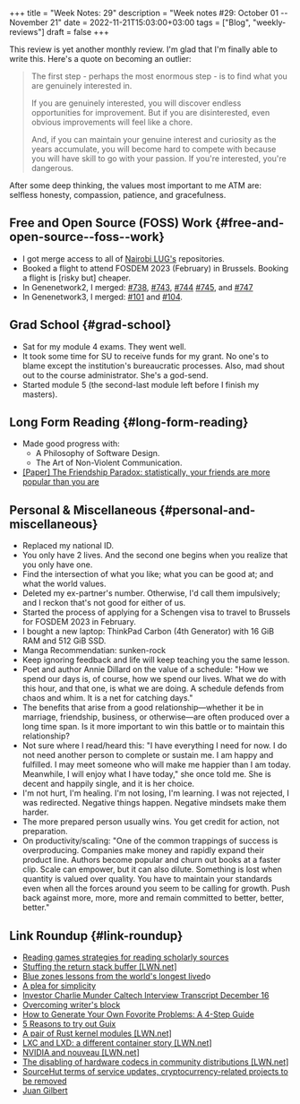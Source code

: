 +++
title = "Week Notes: 29"
description = "Week notes #29: October 01 -- November 21"
date = 2022-11-21T15:03:00+03:00
tags = ["Blog", "weekly-reviews"]
draft = false
+++

This review is yet another monthly review.  I'm glad that I'm finally
able to write this.  Here's a quote on becoming an outlier:

> The first step - perhaps the most enormous step - is to find what you
> are genuinely interested in.
>
> If you are genuinely interested, you will discover endless
> opportunities for improvement. But if you are disinterested, even
> obvious improvements will feel like a chore.
>
> And, if you can maintain your genuine interest and curiosity as the
> years accumulate, you will become hard to compete with because you
> will have skill to go with your passion. If you're interested, you're
> dangerous.

After some deep thinking, the values most important to me ATM are:
selfless honesty, compassion, patience, and gracefulness.


## Free and Open Source (FOSS) Work {#free-and-open-source--foss--work}

-   I got merge access to all of [Nairobi LUG's](https://github.com/nairobilug) repositories.
-   Booked a flight to attend FOSDEM 2023 (February) in Brussels.
    Booking a flight is [risky but] cheaper.
-   In Genenetwork2, I merged: [#738](https://github.com/genenetwork/genenetwork2/pull/738), [#743](https://github.com/genenetwork/genenetwork2/pull/743), [#744](https://github.com/genenetwork/genenetwork2/pull/744) [#745](https://github.com/genenetwork/genenetwork2/pull/745), and [#747](https://github.com/genenetwork/genenetwork2/pull/747)
-   In Genenetwork3, I merged: [#101](https://github.com/genenetwork/genenetwork3/pull/101) and [#104](https://github.com/genenetwork/genenetwork3/pull/104).


## Grad School {#grad-school}

-   Sat for my module 4 exams.  They went well.
-   It took some time for SU to receive funds for my grant.  No one's to
    blame except the institution's bureaucratic processes.  Also, mad
    shout out to the course administrator.  She's a god-send.
-   Started module 5 (the second-last module left before I finish my masters).


## Long Form Reading {#long-form-reading}

-   Made good progress with:
    -   A Philosophy of Software Design.
    -   The Art of Non-Violent Communication.
-   [[Paper] The Friendship Paradox: statistically, your friends are more popular than you are](https://fermatslibrary.com/s/why-your-friends-have-more-friends-than-you-do)


## Personal &amp; Miscellaneous {#personal-and-miscellaneous}

-   Replaced my national ID.
-   You only have 2 lives.  And the second one begins when you realize
    that you only have one.
-   Find the intersection of what you like; what you can be good at; and
    what the world values.
-   Deleted my ex-partner's number.  Otherwise, I'd call them
    impulsively; and I reckon that's not good for either of us.
-   Started the process of applying for a Schengen visa to travel to
    Brussels for FOSDEM 2023 in February.
-   I bought a new laptop: ThinkPad Carbon (4th Generator) with 16 GiB
    RAM and 512 GiB SSD.
-   Manga Recommendatian: sunken-rock
-   Keep ignoring feedback and life will keep teaching you the same
    lesson.
-   Poet and author Annie Dillard on the value of a schedule: "How we
    spend our days is, of course, how we spend our lives. What we do
    with this hour, and that one, is what we are doing. A schedule
    defends from chaos and whim. It is a net for catching days."
-   The benefits that arise from a good relationship—whether it be in
    marriage, friendship, business, or otherwise—are often produced over
    a long time span.  Is it more important to win this battle or to
    maintain this relationship?
-   Not sure where I read/heard this: "I have everything I need for
    now. I do not need another person to complete or sustain me. I am
    happy and fulfilled. I may meet someone who will make me happier
    than I am today. Meanwhile, I will enjoy what I have today," she
    once told me.  She is decent and happily single, and it is her
    choice.
-   I'm not hurt, I'm healing.  I'm not losing, I'm learning.  I was not
    rejected, I was redirected.  Negative things happen.  Negative
    mindsets make them harder.
-   The more prepared person usually wins.  You get credit for action,
    not preparation.
-   On productivity/scaling: "One of the common trappings of success is
    overproducing.  Companies make money and rapidly expand their
    product line.  Authors become popular and churn out books at a
    faster clip.  Scale can empower, but it can also dilute. Something
    is lost when quantity is valued over quality.  You have to maintain
    your standards even when all the forces around you seem to be
    calling for growth. Push back against more, more, more and remain
    committed to better, better, better."


## Link Roundup {#link-roundup}

-   [Reading games strategies for reading scholarly sources](https://writingspaces.org/past-volumes/reading-games-strategies-for-reading-scholarly-sources/)
-   [Stuffing the return stack buffer [LWN.net]​](https://lwn.net/Articles/901834/)
-   [Blue zones lessons from the world's longest lived](https://fermatslibrary.com/s/blue-zones-lessons-from-the-worlds-longest-lived)o
-   [A plea for simplicity](https://www.schneier.com/essays/archives/1999/11/a_plea_for_simplicit.html)
-   [Investor Charlie Munder Caltech Interview Transcript December 16](https://www.rev.com/blog/transcripts/investor-charlie-munger-caltech-interview-transcript-december-16)
-   [Overcoming writer's block](https://twitter.com/dickiebush/status/1577657196179066883?s=20&t=PuQL2nAZPiNX_XX4XLcsEg)
-   [How to Generate Your Own Fovorite Problems: A 4-Step Guide](https://fortelabs.com/blog/how-to-generate-your-own-favorite-problems-a-4-step-guide/)
-   [5 Reasons to try out Guix](https://systemcrafters.net/craft-your-system-with-guix/5-reasons-to-try-guix/)
-   [A pair of Rust kernel modules [LWN.net]​](https://lwn.net/Articles/907685/)
-   [LXC and LXD: a different container story [LWN.net]​](https://lwn.net/Articles/907613/)
-   [NVIDIA and nouveau [LWN.net]​](https://lwn.net/Articles/910343/)
-   [The disabling of hardware codecs in community distributions [LWN.net]​](https://lwn.net/Articles/910978/)
-   [SourceHut terms of service updates, cryptocurrency-related projects to be removed](https://sourcehut.org/blog/2022-10-31-tos-update-cryptocurrency/)
-   [Juan Gilbert](https://en.wikipedia.org/wiki/Juan_E._Gilbert)
